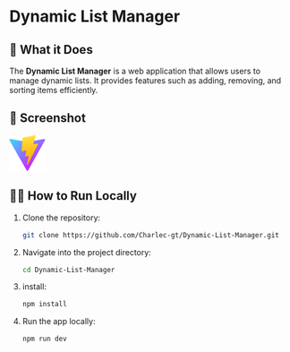# Dynamic List Manager

## 🚀 What it Does
The **Dynamic List Manager** is a web application that allows users to manage dynamic lists. It provides features such as adding, removing, and sorting items efficiently.

## 📸 Screenshot
![App Screenshot](./public/vite.svg)  

## 🏃‍♂️ How to Run Locally
1. Clone the repository:
   ```bash
   git clone https://github.com/Charlec-gt/Dynamic-List-Manager.git
2. Navigate into the project directory:
   ```bash
   cd Dynamic-List-Manager
3. install:
   ```bash
   npm install
4. Run the app locally:
   ```bash
   npm run dev


